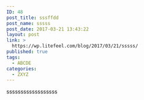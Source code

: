 ```yaml
---
ID: 48
post_title: sssffdd
post_name: sssss
post_date: 2017-03-21 13:43:22
layout: post
link: >
  https://wp.litefeel.com/blog/2017/03/21/sssss/
published: true
tags:
  - ABCDE
categories:
  - ZXYZ
---
```

ssssssssssssssssss